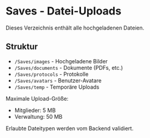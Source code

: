 # Saves - Datei-Uploads

Dieses Verzeichnis enthält alle hochgeladenen Dateien.

## Struktur

- `/Saves/images` - Hochgeladene Bilder
- `/Saves/documents` - Dokumente (PDFs, etc.)
- `/Saves/protocols` - Protokolle
- `/Saves/avatars` - Benutzer-Avatare
- `/Saves/temp` - Temporäre Uploads

Maximale Upload-Größe:
- Mitglieder: 5 MB
- Verwaltung: 50 MB

Erlaubte Dateitypen werden vom Backend validiert.
